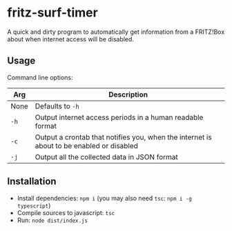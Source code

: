 # fritz-surf-timer

A quick and dirty program to automatically get information from a FRITZ!Box about when internet access will be disabled.

## Usage

Command line options:

| Arg  | Description                                                                              |
| ---- | ---------------------------------------------------------------------------------------- |
| None | Defaults to `-h`                                                                         |
| `-h` | Output internet access periods in a human readable format                                |
| `-c` | Output a crontab that notifies you, when the internet is about to be enabled or disabled |
| `-j` | Output all the collected data in JSON format                                             |

## Installation

- Install dependencies: `npm i` (you may also need `tsc`: `npm i -g typescript`)
- Compile sources to javascript: `tsc`
- Run: `node dist/index.js`